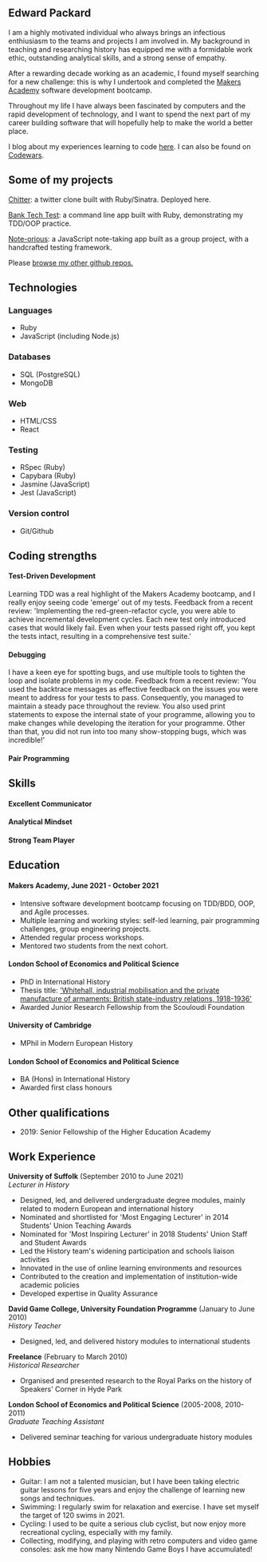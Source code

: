 ## Edward Packard

I am a highly motivated individual who always brings an infectious enthiusiasm to the teams and projects I am involved in. My background in teaching and researching history has equipped me with a formidable work ethic, outstanding analytical skills, and a strong sense of empathy. 

After a rewarding decade working as an academic, I found myself searching for a new challenge: this is why I undertook and completed the [Makers Academy](https://makers.tech/) software development bootcamp.

Throughout my life I have always been fascinated by computers and the rapid development of technology, and I want to spend the next part of my career building software that will hopefully help to make the world a better place.

I blog about my experiences learning to code [here](https://edpackard.medium.com/). I can also be found on [Codewars](https://www.codewars.com/users/edpackard).

## Some of my projects

[Chitter](https://github.com/edpackard/chitter): a twitter clone built with Ruby/Sinatra. Deployed here.

[Bank Tech Test](https://github.com/edpackard/bank-tech-test-ruby): a command line app built with Ruby, demonstrating my TDD/OOP practice.

[Note-orious](https://github.com/gjstirling/Notebook-Single-Page-App): a JavaScript note-taking app built as a group project, with a handcrafted testing framework.

Please [browse my other github repos.](https://github.com/edpackard?tab=repositories)

## Technologies

### Languages
* Ruby
* JavaScript (including Node.js) 

### Databases
* SQL (PostgreSQL) 
* MongoDB 

### Web
* HTML/CSS 
* React 

### Testing
* RSpec (Ruby) 
* Capybara (Ruby) 
* Jasmine (JavaScript) 
* Jest (JavaScript) 

### Version control
* Git/Github

## Coding strengths

#### Test-Driven Development
Learning TDD was a real highlight of the Makers Academy bootcamp, and I really enjoy seeing code 'emerge' out of my tests.
Feedback from a recent review: 'Implementing the red-green-refactor cycle, you were able to achieve incremental development cycles. Each new test only introduced cases that would likely fail. Even when your tests passed right off, you kept the tests intact, resulting in a comprehensive test suite.'

#### Debugging
I have a keen eye for spotting bugs, and use multiple tools to tighten the loop and isolate problems in my code.
Feedback from a recent review: 'You used the backtrace messages as effective feedback on the issues you were meant to address for your tests to pass. Consequently, you managed to maintain a steady pace throughout the review. You also used print statements to expose the internal state of your programme, allowing you to make changes while developing the iteration for your programme. Other than that, you did not run into too many show-stopping bugs, which was incredible!'

#### Pair Programming

## Skills

#### Excellent Communicator

#### Analytical Mindset

#### Strong Team Player

## Education

#### Makers Academy, June 2021 - October 2021

- Intensive software development bootcamp focusing on TDD/BDD, OOP, and Agile processes.
- Multiple learning and working styles: self-led learning, pair programming challenges, group engineering projects.
- Attended regular process workshops.
- Mentored two students from the next cohort.

#### London School of Economics and Political Science

- PhD in International History
- Thesis title: ['Whitehall, industrial mobilisation and the private manufacture of armaments: British state-industry relations, 1918-1936'](etheses.lse.ac.uk/46/)
- Awarded Junior Research Fellowship from the Scouloudi Foundation

#### University of Cambridge

- MPhil in Modern European History

#### London School of Economics and Political Science

- BA (Hons) in International History
- Awarded first class honours

## Other qualifications

- 2019: Senior Fellowship of the Higher Education Academy

## Work Experience

**University of Suffolk** (September 2010 to June 2021)  
_Lecturer in History_
- Designed, led, and delivered undergraduate degree modules, mainly related to modern European and international history
- Nominated and shortlisted for 'Most Engaging Lecturer' in 2014 Students' Union Teaching Awards
- Nominated for 'Most Inspiring Lecturer' in 2018 Students' Union Staff and Student Awards
- Led the History team's widening participation and schools liaison activities
- Innovated in the use of online learning environments and resources
- Contributed to the creation and implementation of institution-wide academic policies
- Developed expertise in Quality Assurance

**David Game College, University Foundation Programme** (January to June 2010)  
_History Teacher_
- Designed, led, and delivered history modules to international students

**Freelance** (February to March 2010)  
_Historical Researcher_
- Organised and presented research to the Royal Parks on the history of Speakers' Corner in Hyde Park

**London School of Economics and Political Science** (2005-2008, 2010-2011)  
_Graduate Teaching Assistant_
- Delivered seminar teaching for various undergraduate history modules

## Hobbies

- Guitar: I am not a talented musician, but I have been taking electric guitar lessons for five years and enjoy the challenge of learning new songs and techniques.
- Swimming: I regularly swim for relaxation and exercise. I have set myself the target of 120 swims in 2021.
- Cycling: I used to be quite a serious club cyclist, but now enjoy more recreational cycling, especially with my family.
- Collecting, modifying, and playing with retro computers and video game consoles: ask me how many Nintendo Game Boys I have accumulated!
